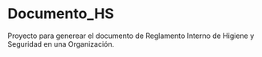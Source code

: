 # Documento_HS
Proyecto para generear el documento de Reglamento Interno de Higiene y Seguridad en una Organización.
